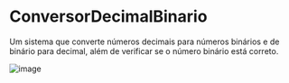 # ConversorDecimalBinario
Um sistema que converte números decimais para números binários e de binário para decimal, além de verificar se o número binário está correto.

![image](https://github.com/LucasGNKlein/ConversorDecimalBinario/assets/86809331/94d1a66a-0f97-4e51-a128-066785ebdad7)
